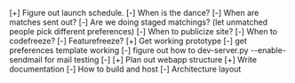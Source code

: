 [+] Figure out launch schedule.
    [-] When is the dance?
    [-] When are matches sent out?
    [-] Are we doing staged matchings? (let unmatched people pick different preferences)
    [-] When to publicize site?
    [-] When to codefreeze?
    [-] Featurefreeze?
[+] Get working prototype
    [-] get preferences template working
    [-] figure out how to dev-server.py --enable-sendmail for mail testing
    [-] 
[+] Plan out webapp structure
[+] Write documentation
    [-] How to build and host
    [-] Architecture layout
